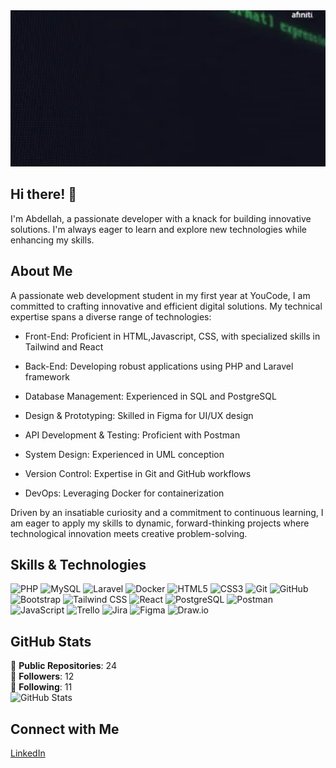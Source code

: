 <img src="assets/code.webp" width="100%" height="250" alt="Code scrolling" style="max-height: 300px; object-fit: cover;">

## Hi there! 👋

I'm Abdellah, a passionate developer with a knack for building innovative solutions. I'm always eager to learn and explore new technologies while enhancing my skills.

## About Me

A passionate web development student in my first year at YouCode, I am committed to crafting innovative and efficient digital solutions. My technical expertise spans a diverse range of technologies:

- Front-End: Proficient in HTML,Javascript, CSS, with specialized skills in Tailwind and React

- Back-End: Developing robust applications using PHP and Laravel framework

- Database Management: Experienced in SQL and PostgreSQL

- Design & Prototyping: Skilled in Figma for UI/UX design

- API Development & Testing: Proficient with Postman

- System Design: Experienced in UML conception

- Version Control: Expertise in Git and GitHub workflows

- DevOps: Leveraging Docker for containerization

Driven by an insatiable curiosity and a commitment to continuous learning, I am eager to apply my skills to dynamic, forward-thinking projects where technological innovation meets creative problem-solving.

## Skills & Technologies

<p align="left">
  <img src="https://img.icons8.com/color/48/000000/php.png" alt="PHP" width="40" height="40"/>
  <img src="https://img.icons8.com/color/48/000000/mysql-logo.png" alt="MySQL" width="40" height="40"/>
  <img src="https://img.icons8.com/fluency/48/000000/laravel.png" alt="Laravel" width="40" height="40"/>
  <img src="https://img.icons8.com/fluency/48/000000/docker.png" alt="Docker" width="40" height="40"/>
  <img src="https://img.icons8.com/color/48/000000/html-5.png" alt="HTML5" width="40" height="40"/>
  <img src="https://img.icons8.com/color/48/000000/css3.png" alt="CSS3" width="40" height="40"/>
  <img src="https://img.icons8.com/color/48/000000/git.png" alt="Git" width="40" height="40"/>
  <img src="https://img.icons8.com/glyph-neue/64/000000/github.png" alt="GitHub" width="40" height="40">
  <img src="https://img.icons8.com/color/48/000000/bootstrap.png" alt="Bootstrap" width="40"height="40">
  <img src="https://img.icons8.com/color/48/000000/tailwindcss.png" alt="Tailwind CSS" width="40" height="40"/>
  <img src="https://img.icons8.com/officel/40/000000/react.png" alt="React" width="40" height="40"/>
  <img src="https://img.icons8.com/color/48/000000/postgreesql.png" alt="PostgreSQL" width="40" height="40"/>
  <img src="https://img.icons8.com/dusk/64/000000/postman-api.png" alt="Postman" width="40" height="40">
  <img src="https://img.icons8.com/color/48/000000/javascript.png" alt="JavaScript" width="40" height="40"/>
  <img src="https://img.icons8.com/color/48/000000/trello.png" alt="Trello" width="40" height="40"/> <img src="https://img.icons8.com/color/48/000000/jira.png" alt="Jira" width="40" height="40"/>
  <img src="https://img.icons8.com/color/48/000000/figma.png" alt="Figma" width="40" height="40"/>
  <img src="https://raw.githubusercontent.com/jgraph/drawio/master/image/drawio-logos/drawio_logo.svg" alt="Draw.io" width="40" height="40"/>
</p>


## GitHub Stats

🔹 **Public Repositories**: 24  
🔹 **Followers**: 12  
🔹 **Following**: 11  
![GitHub Stats](https://github-readme-stats.vercel.app/api?username=Abdellah-EL-malky&show_icons=true&theme=radical)

## Connect with Me

[LinkedIn](https://www.linkedin.com/in/abdellah-el-malky-3515761b5/)
